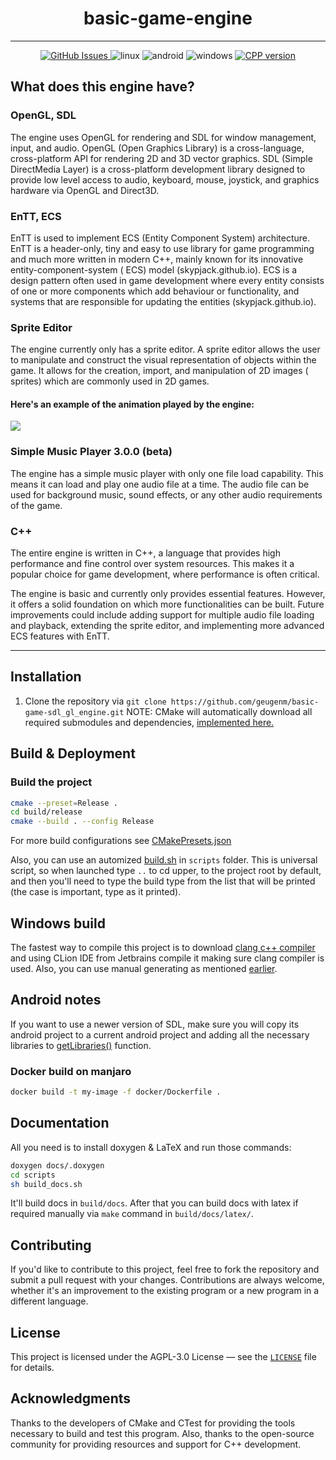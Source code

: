 <h1 align="center">basic-game-engine</h1>
<hr>

<div align="center" style="text-align: center;">
  <div>
    <a href="https://github.com/geugenm/advanced-hello-world/issues">
      <img src="https://img.shields.io/github/issues-raw/geugenm/advanced-hello-world?style=for-the-badge" alt="GitHub Issues">
    </a>
    <img src="https://img.shields.io/badge/platform-linux%20-informational?style=for-the-badge&amp;logo=appveyor" alt="linux">
    <img src="https://img.shields.io/badge/platform-android%20-informational?style=for-the-badge&amp;logo=android" alt="android">
    <img src="https://img.shields.io/badge/platform-windows%20-informational?style=for-the-badge&amp;logo=windows" alt="windows">
    <a href="https://en.cppreference.com/w/cpp/17">
      <img src="https://img.shields.io/badge/cpp-17-informational?style=for-the-badge&amp;logo=cplusplus" alt="CPP version">
    </a>
  </div>
</div>

## What does this engine have?

### OpenGL, SDL

The engine uses OpenGL for rendering and SDL for window management, input, and
audio. OpenGL (Open Graphics Library) is a cross-language, cross-platform API
for rendering 2D and 3D vector graphics. SDL (Simple DirectMedia Layer) is a
cross-platform development library designed to provide low level access to
audio, keyboard, mouse, joystick, and graphics hardware via OpenGL and Direct3D.

### EnTT, ECS

EnTT is used to implement ECS (Entity Component System) architecture. EnTT is a
header-only, tiny and easy to use library for game programming and much more
written in modern C++, mainly known for its innovative entity-component-system (
ECS) model (skypjack.github.io). ECS is a design pattern often used in game
development where every entity consists of one or more components which add
behaviour or functionality, and systems that are responsible for updating the
entities (skypjack.github.io).

### Sprite Editor

The engine currently only has a sprite editor. A sprite editor allows the user
to manipulate and construct the visual representation of objects within the
game. It allows for the creation, import, and manipulation of 2D images (
sprites) which are commonly used in 2D games.

#### Here's an example of the animation played by the engine:

![](https://i.gifer.com/2huh.gif)

### Simple Music Player 3.0.0 (beta)

The engine has a simple music player with only one file load capability. This
means it can load and play one audio file at a time. The audio file can be used
for background music, sound effects, or any other audio requirements of the
game.

### C++

The entire engine is written in C++, a language that provides high performance
and fine control over system resources. This makes it a popular choice for game
development, where performance is often critical.

The engine is basic and currently only provides essential features. However, it
offers a solid foundation on which more functionalities can be built. Future
improvements could include adding support for multiple audio file loading and
playback, extending the sprite editor, and implementing more advanced ECS
features with EnTT.

<hr>

## Installation

1. Clone the repository
   via `git clone https://github.com/geugenm/basic-game-sdl_gl_engine.git`
   NOTE: CMake will automatically download all required submodules and
   dependencies, [implemented here.](https://github.com/geugenm/basic-game-sdl_gl_engine/blob/main/cmake/git_update_submodules.cmake)

## Build & Deployment

### Build the project

```bash
cmake --preset=Release .
cd build/release
cmake --build . --config Release
```

For more build configurations
see [CMakePresets.json](https://github.com/geugenm/sdl-overview/blob/master/CMakePresets.json)

Also,
you can use an
automized [build.sh](https://github.com/geugenm/sdl-overview/blob/master/scripts/build.sh)
in `scripts` folder. This is universal script, so when launched type `..` to cd
upper, to the project root by default,
and then you'll need to type the build type from the list that will be printed
(the case is important, type as it printed).

## Windows build

The fastest way to compile this project is
to download [clang c++ compiler](https://releases.llvm.org/download.html) and
using CLion IDE from Jetbrains compile it making sure clang compiler is used.
Also, you can use manual generating as
mentioned [earlier](https://github.com/geugenm/basic-game-engine/blob/main/README.md#L74).

## Android notes

If you want
to use a newer version of SDL, make sure you will copy its android project to a
current android project
and adding all the necessary libraries
to [getLibraries()](https://github.com/geugenm/basic-game-engine/blob/main/android-project/app/src/main/java/mil/eugene/gamedev/GameDevSimulator.java#L7)
function.

### Docker build on manjaro

```bash
docker build -t my-image -f docker/Dockerfile .
```

## Documentation

All you need is to install doxygen & LaTeX and run those commands:

```bash
doxygen docs/.doxygen
cd scripts
sh build_docs.sh
```

It'll build docs in `build/docs`. After that you can build docs with latex if
required manually via `make` command in `build/docs/latex/`.

## Contributing

If you'd like to contribute to this project, feel free to fork the repository
and submit a pull request with your
changes.
Contributions are always welcome,
whether it's an improvement to the existing program or a new program in a
different language.

## License

This project is licensed under the AGPL-3.0 License — see
the [`LICENSE`](https://github.com/geugenm/basic-game-sdl_gl_engine/blob/main/LICENSE.md)
file for details.

## Acknowledgments

Thanks to the developers of CMake and CTest for providing the tools necessary to
build and test this program. Also,
thanks to the open-source community for providing resources and support for C++
development.